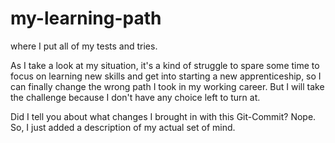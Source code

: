 # my-learning-path
where I put all of my tests and tries.

As I take a look at my situation, it's a kind of struggle to spare some time to focus on learning new skills and get into starting a new apprenticeship, 
so I can finally change the wrong path I took in my working career. But I will take the challenge because I don't have any choice left to turn at. 

Did I tell you about what changes I brought in with this Git-Commit? Nope. So, I just added a description of my actual set of mind.
